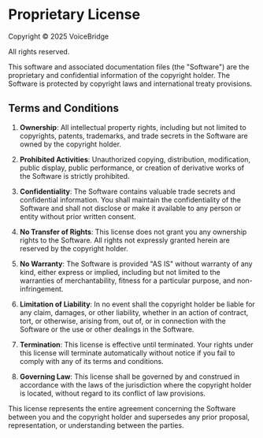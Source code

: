 # Proprietary License

Copyright © 2025 VoiceBridge

All rights reserved.

This software and associated documentation files (the "Software") are the proprietary and confidential information of the copyright holder. The Software is protected by copyright laws and international treaty provisions.

## Terms and Conditions

1. **Ownership**: All intellectual property rights, including but not limited to copyrights, patents, trademarks, and trade secrets in the Software are owned by the copyright holder.

2. **Prohibited Activities**: Unauthorized copying, distribution, modification, public display, public performance, or creation of derivative works of the Software is strictly prohibited.

3. **Confidentiality**: The Software contains valuable trade secrets and confidential information. You shall maintain the confidentiality of the Software and shall not disclose or make it available to any person or entity without prior written consent.

4. **No Transfer of Rights**: This license does not grant you any ownership rights to the Software. All rights not expressly granted herein are reserved by the copyright holder.

5. **No Warranty**: The Software is provided "AS IS" without warranty of any kind, either express or implied, including but not limited to the warranties of merchantability, fitness for a particular purpose, and non-infringement.

6. **Limitation of Liability**: In no event shall the copyright holder be liable for any claim, damages, or other liability, whether in an action of contract, tort, or otherwise, arising from, out of, or in connection with the Software or the use or other dealings in the Software.

7. **Termination**: This license is effective until terminated. Your rights under this license will terminate automatically without notice if you fail to comply with any of its terms and conditions.

8. **Governing Law**: This license shall be governed by and construed in accordance with the laws of the jurisdiction where the copyright holder is located, without regard to its conflict of law provisions.

This license represents the entire agreement concerning the Software between you and the copyright holder and supersedes any prior proposal, representation, or understanding between the parties.
